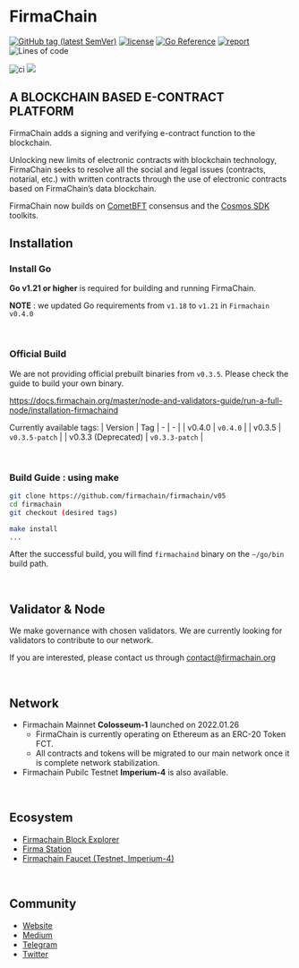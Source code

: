 # FirmaChain

[![GitHub tag (latest SemVer)](https://img.shields.io/github/v/tag/firmachain/firmachain)](https://github.com/firmachain/firmachain/v05/releases)
[![license](https://img.shields.io/badge/License-Apache%202.0-blue.svg)](https://github.com/firmachain/firmachain/v05/blob/master/LICENSE)
[![Go Reference](https://pkg.go.dev/badge/github.com/firmachain/firmachain/v05/.svg)](https://pkg.go.dev/github.com/firmachain/firmachain/v05/)
[![report](https://goreportcard.com/badge/github.com/firmachain/firmachain/v05)](https://goreportcard.com/report/github.com/firmachain/firmachain/v05)
![Lines of code](https://img.shields.io/tokei/lines/github/firmachain/firmachain)

![ci](https://github.com/firmachain/firmachain/v05/actions/workflows/test.yml/badge.svg)
<a href="https://codecov.io/gh/firmachain/firmachain">
    <img src="https://codecov.io/gh/firmachain/firmachain/branch/master/graph/badge.svg">
</a>


## A BLOCKCHAIN BASED E-CONTRACT PLATFORM

FirmaChain adds a signing and verifying e-contract function to the blockchain.

Unlocking new limits of electronic contracts with blockchain technology, FirmaChain seeks to resolve all the social and legal issues (contracts, notarial, etc.) with written contracts through the use of electronic contracts based on FirmaChain’s data blockchain.

FirmaChain now builds on [CometBFT](https://github.com/cometbft/cometbft) consensus and the [Cosmos SDK](https://github.com/cosmos/cosmos-sdk) toolkits.

## Installation

### Install Go ###

**Go v1.21 or higher** is required for building and running FirmaChain.

**NOTE** : we updated Go requirements from `v1.18` to `v1.21` in `Firmachain v0.4.0`

</br>

### Official Build  ###

We are not providing official prebuilt binaries from `v0.3.5`. Please check the guide to build your own binary.

https://docs.firmachain.org/master/node-and-validators-guide/run-a-full-node/installation-firmachaind

Currently available tags:
| Version | Tag
| - | - |
| v0.4.0 | `v0.4.0` |
| v0.3.5 | `v0.3.5-patch` |
| v0.3.3 (Deprecated) | `v0.3.3-patch` |

</br>

### Build Guide : using make ###

```bash
git clone https://github.com/firmachain/firmachain/v05
cd firmachain
git checkout (desired tags)

make install
...
```

After the successful build, you will find `firmachaind` binary on the `~/go/bin` build path.

</br>

## Validator & Node
We make governance with chosen validators.
We are currently looking for validators to contribute to our network. 

If you are interested, please contact us through contact@firmachain.org

</br>

## Network 

- Firmachain Mainnet **Colosseum-1** launched on 2022.01.26
    - FirmaChain is currently operating on Ethereum as an ERC-20 Token FCT. 
    - All contracts and tokens will be migrated to our main network once it is complete network stabilization.
- Firmachain Pubilc Testnet **Imperium-4** is also available.

</br>

## Ecosystem
- [Firmachain Block Explorer](https://github.com/firmachain/firmachain/v05-explorer)
- [Firma Station](https://github.com/FirmaChain/firma-station) 
- [Firmachain Faucet (Testnet, Imperium-4)](https://github.com/firmachain/firmachain/v05-faucet) 

</br>

## Community
- [Website](https://firmachain.org/#/)
- [Medium](https://medium.com/firmachain)
- [Telegram](https://t.me/firmachain_announcement)
- [Twitter](https://twitter.com/firmachain)
